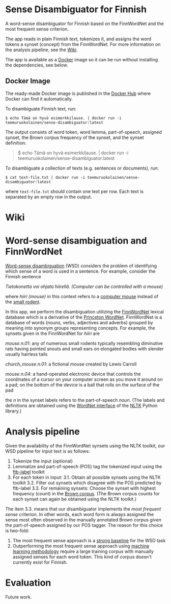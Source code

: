 # Sense Disambiguator for Finnish

A word-sense disambiguator for Finnish based on the FinnWordNet and the most frequent sense criterion.

The app reads in plain Finnish text, tokenizes it, and assigns the word tokens a synset (concept) from the FinnWordNet. For more information on the analysis pipeline, see the [Wiki](https://github.com/teemu-ruokolainen/sense-disambiguator/wiki).

The app is available as a [Docker](https://www.docker.com/) image so it can be run without installing the dependencies, see below. 

## Docker Image

The ready-made Docker image is published in the [Docker Hub](https://hub.docker.com/) where Docker can find it automatically.

To disambiguate Finnish text, run:
```
$ echo Tämä on hyvä esimerkkilause. | docker run -i teemuruokolainen/sense-disambiguator:latest
```
The output consists of word token, word lemma, part-of-speech, assigned synset, the Brown corpus frequency of the synset, and the synset definition:
>$ echo Tämä on hyvä esimerkkilause. | docker run -i teemuruokolainen/sense-disambiguator:latest
>
>
>

To disambiguate a collection of texts (e.g. sentences or documents), run:
```
$ cat text-file.txt | docker run -i teemuruokolainen/sense-disambiguator:latest
```
where `text-file.txt` should contain one text per row. Each text is separated by an empty row in the output.






# Wiki



# Word-sense disambiguation and FinnWordNet

[Word-sense disambiguation](https://en.wikipedia.org/wiki/Word-sense_disambiguation) (WSD) considers the problem of identifying which sense of a word is used in a sentence. 
For example, consider the Finnish sentence  

*Tietokonetta voi ohjata hiirellä. (Computer can be controlled with a mouse)*

where *hiiri (mouse)* in this context refers to a [computer mouse](https://en.wikipedia.org/wiki/Computer_mouse) instead of the [small rodent](https://en.wikipedia.org/wiki/Mouse).

In this app, we perform the disambiguation utilizing the [FinnWordNet](http://www.ling.helsinki.fi/en/lt/research/finnwordnet/) lexical database which is a derivative of the [Princeton WordNet](https://wordnet.princeton.edu/).
FinnWordNet is a database of words (nouns, verbs, adjectives and adverbs) grouped by meaning into synonym groups representing concepts. 
For example, the synsets given in the FinnWordNet for *hiiri* are

*mouse.n.01*: any of numerous small rodents typically resembling diminutive rats having pointed snouts and small ears on elongated bodies with slender usually hairless tails

*church_mouse.n.01*: a fictional mouse created by Lewis Carroll

*mouse.n.04*: a hand-operated electronic device that controls the coordinates of a cursor on your computer screen as you move it around on a pad; on the bottom of the device is a ball that rolls on the surface of the pad

the *n* in the synset labels refers to the part-of-speech *noun*. 
(The labels and definitions are obtained using the [WordNet interface](http://www.nltk.org/howto/wordnet.html) of the [NLTK](https://www.nltk.org/) Python library.)

# Analysis pipeline

Given the availability of the FinnWordNet synsets using the NLTK toolkit, our WSD pipeline for input text is as follows:

1. Tokenize the input (optional)
2. Lemmatize and part-of-speech (POS) tag the tokenized input using the [ftb-label](https://github.com/mpsilfve/FinnPos) toolkit 
3. For each token in input:
  3.1. Obtain all possible synsets using the NLTK toolkit
  3.2. Filter out synsets which disagree with the POS predicted by ftb-label
  3.3. For remaining synsets: Choose the synset with highest frequency (count) in the [Brown corpus](http://clu.uni.no/icame/manuals/BROWN/INDEX.HTM). (The Brown corpus counts for each synset can again be obtained using the NLTK toolkit.)

The item 3.3. means that our disambiguator implements the *most frequent sense* criterion. 
In other words, each word form is always assigned the sense most often observed in the manually annotated Brown corpus *given* the part-of-speech assigned by our POS tagger.
The reason for this choice is two-fold:

1. The most frequent sense approach is a [strong baseline](https://pdfs.semanticscholar.org/a0b3/4741522d1584d66befd2e6cacd2680e550fa.pdf) for the WSD task  
2. Outperforming the most frequent sense approach using [machine learning methodology](https://arxiv.org/pdf/1606.03568.pdf) require a large training corpus with manually assigned senses for each word token. This kind of corpus doesn't currently exist for Finnish. 

# Evaluation

Future work.







